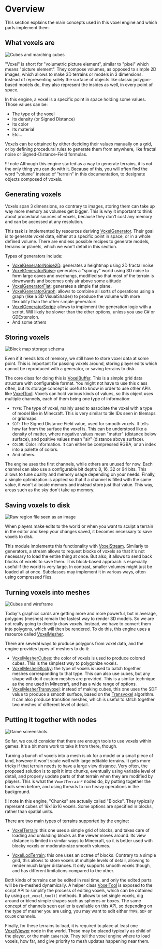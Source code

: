 Overview
===========

This section explains the main concepts used in this voxel engine and which parts implement them.


What voxels are
------------------

![Cubes and marching cubes](images/cubes_and_marching_cubes.webp)

"Voxel" is short for "volumetric picture element", similar to "pixel" which means "picture element". They compose volumes, as opposed to simple 2D images, which allows to make 3D terrains or models in 3 dimensions. Instead of representing solely the surface of objects like classic polygon-based models do, they also represent the insides as well, in every point of space.

In this engine, a voxel is a specific point in space holding some values. Those values can be:

- The type of the voxel
- Its density (or Signed Distance)
- Its color
- Its material
- Etc...

Voxels can be obtained by either deciding their values manually on a grid, or by defining procedural rules to generate them from anywhere, like fractal noise or Signed-Distance-Field formulas.

!!! note
    Although this engine started as a way to generate terrains, it is not the only thing you can do with it. Because of this, you will often find the word "volume" instead of "terrain" in this documentation, to designate objects composed of voxels.


Generating voxels
------------------

Voxels span 3 dimensions, so contrary to images, storing them can take up way more memory as volumes get bigger. This is why it important to think about procedural sources of voxels, because they don't cost any memory and can be accessed at any resolution.

This task is implemented by resources deriving [VoxelGenerator](api/VoxelGenerator.md). Their goal is to generate voxel data, either at a specific point in space, or in a whole defined volume. There are endless possible recipes to generate models, terrains or planets, which we won't detail in this section. 

Types of generators include:

- [VoxelGeneratorNoise2D](api/VoxelGeneratorNoise2D.md): generates a heightmap using 2D fractal noise
- [VoxelGeneratorNoise](api/VoxelGeneratorNoise.md): generates a "spongy" world using 3D noise to form large caves and overhangs, modified so that most of the terrain is downwards and becomes only air above some altitude
- [VoxelGeneratorFlat](api/VoxelGeneratorFlat.md): generates a simple flat plane.
- [VoxelGeneratorGraph](api/VoxelGeneratorGraph.md): allows to combine all sorts of operations using a graph (like a 3D VisualShader) to produce the volume with more flexibility than the other simple generators
- [VoxelGeneratorScript](api/VoxelGeneratorScript.md): allows to implement the generation logic with a script. Will likely be slower than the other options, unless you use C# or GDExtension.
- And some others


Storing voxels
---------------

![Block map storage schema](images/block_map_storage.webp)

Even if it needs lots of memory, we still have to store voxel data at some point. This is important for passing voxels around, storing player edits which cannot be reproduced with a generator, or saving terrains to disk.

The core class for doing this is [VoxelBuffer](api/VoxelBuffer.md). This is a simple grid data structure with configurable format. You might not have to use this class often, but its storage concept is useful to know in order to use other APIs like [VoxelTool](api/VoxelTool.md). Voxels can hold various kinds of values, so this object uses multiple channels, each of them being one type of information:

- `TYPE`: The type of voxel, mainly used to associate the voxel with a type of model like in Minecraft. This is very similar to tile IDs seen in tilemaps or gridmaps.
- `SDF`: The Signed Distance Field value, used for smooth voxels. It tells how far from the surface the voxel is. This can be understood like a density of matter, where negative values mean "matter" (distance below surface), and positive values mean "air" (distance above surface).
- `COLOR`: Color information. It can either be compressed RGBA, or an index into a palette of colors.
- And others.

The engine uses the first channels, while others are unused for now. Each channel can also use a configurable bit depth: 8, 16, 32 or 64 bits. This allows to tune quality and memory usage depending on your needs.
Finally, a simple optimization is applied so that if a channel is filled with the same value, it won't allocate memory and instead store just that value. This way, areas such as the sky don't take up memory.


Saving voxels to disk
-----------------------

![Raw region file seen as an image](images/region_file_seen_as_image.png)

When players make edits to the world or when you want to sculpt a terrain in the editor and keep your changes saved, it becomes necessary to save voxels to disk.

This module implements this functionality with [VoxelStream](api/VoxelStream.md). Similarly to generators, a stream allows to request blocks of voxels so that it's not necessary to load the entire thing at once. But also, it allows to send back blocks of voxels to save them.
This block-based approach is especially useful if the world is very large. In contrast, smaller volumes might just be loaded all at once. Subclasses may implement it in various ways, often using compressed files.


Turning voxels into meshes
----------------------------

![Cubes and wireframe](images/cubes_and_wireframe.webp)

Today's graphics cards are getting more and more powerful, but in average, polygons (meshes) remain the fastest way to render 3D models. So we are not really going to directly draw voxels. Instead, we have to convert them into polygons, which will then be rendered. To do this, this engine uses a resource called [VoxelMesher](api/VoxelMesher.md).

There are several ways to produce polygons from voxel data, and the engine provides types of meshers to do it:

- [VoxelMesherCubes](api/VoxelMesherCubes.md): the color of voxels is used to produce colored cubes. This is the simplest way to polygonize voxels.
- [VoxelMesherBlocky](api/VoxelMesherBlocky.md): the type of voxels is used to batch together meshes corresponding to that type. This can also use cubes, but any shape will do if custom meshes are provided. This is a similar technique as the one used in Minecraft, and has a wide range of options.
- [VoxelMesherTransvoxel](api/VoxelMesherTransvoxel.md): instead of making cubes, this one uses the SDF value to produce a smooth surface, based on the [Transvoxel](https://transvoxel.org/) algorithm. It can also produce transition meshes, which is useful to stitch together two meshes of different level of detail.


Putting it together with nodes
-------------------------------

![Game screenshots](images/game_examples.webp)

So far, we could consider that there are enough tools to use voxels within games. It's a bit more work to take it from there, though.

Turning a bunch of voxels into a mesh is ok for a model or a small piece of land, however it won't scale well with large editable terrains. It gets more tricky if that terrain needs to have a large view distance. Very often, the proposed solution is to split it into chunks, eventually using variable level of detail, and properly update parts of that terrain when they are modified by players. This is what the `VoxelTerrain*` nodes do, by putting together the tools seen before, and using threads to run heavy operations in the background.

!!! note
    In this engine, "Chunks" are actually called "Blocks". They typically represent cubes of 16x16x16 voxels. Some options are specified in blocks, rather than spatial units.

There are two main types of terrains supported by the engine:

- [VoxelTerrain](api/VoxelTerrain.md): this one uses a simple grid of blocks, and takes care of loading and unloading blocks as the viewer moves around. Its view distance is limited in similar ways to Minecraft, so it is better used with blocky voxels or moderate-size smooth volumes.

- [VoxelLodTerrain](api/VoxelLodTerrain.md): this one uses an octree of blocks. Contrary to a simple grid, this allows to store voxels at multiple levels of detail, allowing to render much larger distances. It only supports smooth voxels though, and has different limitations compared to the other.

Both kinds of terrains can be edited in real time, and only the edited parts will be re-meshed dynamically. A helper class [VoxelTool](api/VoxelTool.md) is exposed to the script API to simplify the process of editing voxels, which can be obtained by using `get_voxel_tool()` methods. It allows to set single voxels, dig around or blend simple shapes such as spheres or boxes. The same concept of channels seen earlier is available on this API, so depending on the type of mesher you are using, you may want to edit either `TYPE`, `SDF` or `COLOR` channels.

Finally, for these terrains to load, it is required to place at least one [VoxelViewer](api/VoxelViewer.md) node in the world. These may be placed typically as child of the player, or the main `Camera3D`. They tell the voxel engine where to load voxels, how far, and give priority to mesh updates happening near them.

